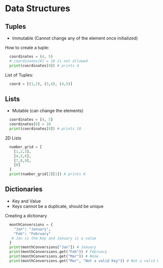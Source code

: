 # Data Structures

## Tuples
* Immutable (Cannot change any of the element once initialized)

How to create a tuple:
```python
  coordinates = (4, 5)
  # coordinates[0] = 10 is not allowed
  print(coordinates[0]) # prints 4
```
List of Tuples:
```python
  coord = [(1,2), (3,4), (4,5)]
```

## Lists
* Mutable (can change the elements)
```python
  coordinates = [4, 5]
  coordinates[0] = 10
  print(coordinates[0]) # prints 10 
```
2D Lists
```python
  number_grid = [
    [1,2,3],
    [4,5,6],
    [7,8,9],
    [0]
  ]
  print(number_grid[2][1]) # prints 8
```

## Dictionaries
* Key and Value
* Keys cannot be a duplicate, should be unique

Creating a dictionary
```python
  monthConversions = {
    "Jan": "January",
    "Feb": "February"
   # Jan is the Key and January is a value
  }
  print(monthConversions["Jan"]) # January
  print(monthConversions.get("Feb")) # February
  print(monthConversions.get("Mar")) # None
  print(monthConversions.get("Mar", "Not a valid Key")) # Not a valid Key

```
